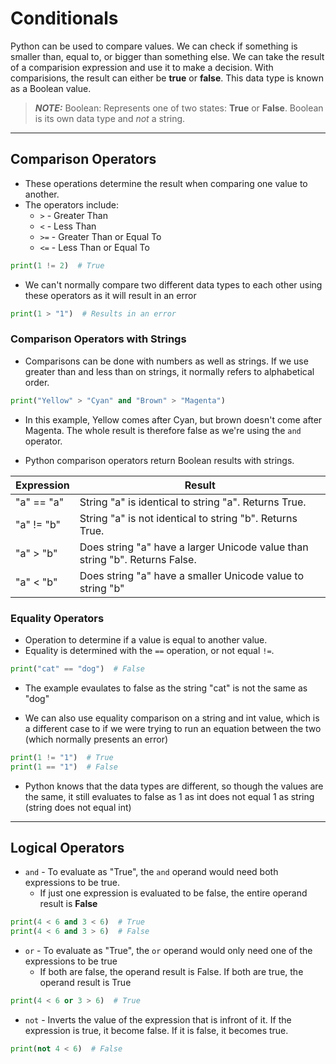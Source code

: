 # Conditionals

Python can be used to compare values. We can check if something is smaller than, equal to, or bigger than something else. We can take the result of a comparision expression and use it to make a decision. 
With comparisions, the result can either be **true** or **false**. This data type is known as a Boolean value. 

> **_NOTE:_** Boolean: Represents one of two states: **True** or **False**. Boolean is its own data type and _not_ a string.


___
## Comparison Operators
- These operations determine the result when comparing one value to another.
- The operators include:
  - `>` - Greater Than
  - `<` - Less Than
  - `>=` - Greater Than or Equal To
  - `<=` - Less Than or Equal To 

```python
print(1 != 2)  # True
```

- We can't normally compare two different data types to each other using these operators as it will result in an error
```python
print(1 > "1")  # Results in an error
```

### Comparison Operators with Strings
- Comparisons can be done with numbers as well as strings. If we use greater than and less than on strings, it normally refers to alphabetical order.

```python
print("Yellow" > "Cyan" and "Brown" > "Magenta")
```
- In this example, Yellow comes after Cyan, but brown doesn't come after Magenta. The whole result is therefore false as we're using the `and` operator.

- Python comparison operators return Boolean results with strings.

| Expression | Result |
| ---------- | ------- |
| "a" == "a" | String "a" is identical to string "a". Returns True. |
| "a" != "b" | String "a" is not identical to string "b". Returns True. |
| "a" > "b" | Does string "a" have a larger Unicode value than string "b". Returns False.|
| "a" < "b" | Does string "a" have a smaller Unicode value to string "b" |

### Equality Operators
- Operation to determine if a value is equal to another value.
- Equality is determined with the `==` operation, or not equal `!=`.

```python
print("cat" == "dog")  # False
```
- The example evaulates to false as the string "cat" is not the same as "dog"

- We can also use equality comparison on a string and int value, which is a different case to if we were trying to run an equation between the two (which normally presents an error)

```python
print(1 != "1")  # True
print(1 == "1")  # False
```
- Python knows that the data types are different, so though the values are the same, it still evaluates to false as 1 as int does not equal 1 as string (string does not equal int)

___
## Logical Operators
- `and` - To evaluate as "True", the `and` operand would need both expressions to be true.
  - If just one expression is evaluated to be false, the entire operand result is **False** 

```python
print(4 < 6 and 3 < 6)  # True
print(4 < 6 and 3 > 6)  # False
```

- `or` - To evaluate as "True", the `or` operand would only need one of the expressions to be true
  - If both are false, the operand result is False. If both are true, the operand result is True

```python
print(4 < 6 or 3 > 6)  # True
```

- `not` - Inverts the value of the expression that is infront of it. If the expression is true, it become false. If it is false, it becomes true.

```python
print(not 4 < 6)  # False
```
